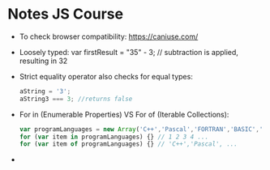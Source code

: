 Notes JS Course
===============

* To check browser compatibility: https://caniuse.com/

* Loosely typed:
    var firstResult = "35" - 3; // subtraction is applied, resulting in 32

* Strict equality operator also checks for equal types:

    ```javascript
    aString = '3';
    aString3 === 3; //returns false
    ```

* For in (Enumerable Properties) VS For of (Iterable Collections):

    ```javascript
    var programLanguages = new Array('C++','Pascal','FORTRAN','BASIC','C#','Java','Perl','JavaScript');
    for (var item in programLanguages) {} // 1 2 3 4 ...
    for (var item of programLanguages) {} // 'C++','Pascal', ...
    ```

* 
